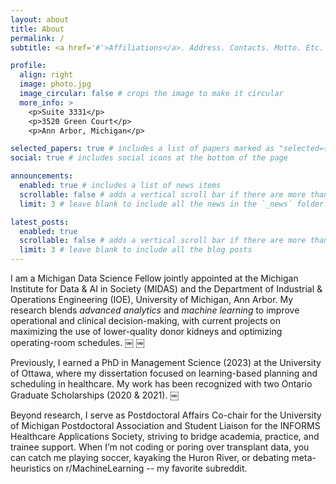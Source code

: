 ```yaml
---
layout: about
title: About
permalink: /
subtitle: <a href='#'>Affiliations</a>. Address. Contacts. Motto. Etc.

profile:
  align: right
  image: photo.jpg
  image_circular: false # crops the image to make it circular
  more_info: >
    <p>Suite 3331</p>
    <p>3520 Green Court</p>
    <p>Ann Arbor, Michigan</p>

selected_papers: true # includes a list of papers marked as "selected={true}"
social: true # includes social icons at the bottom of the page

announcements:
  enabled: true # includes a list of news items
  scrollable: false # adds a vertical scroll bar if there are more than 3 news items
  limit: 3 # leave blank to include all the news in the `_news` folder

latest_posts:
  enabled: true
  scrollable: false # adds a vertical scroll bar if there are more than 3 new posts items
  limit: 3 # leave blank to include all the blog posts
---
```


I am a Michigan Data Science Fellow jointly appointed at the Michigan Institute for Data & AI in Society (MIDAS) and the Department of Industrial & Operations Engineering (IOE), University of Michigan, Ann Arbor. My research blends *advanced analytics* and *machine learning* to improve operational and clinical decision-making, with current projects on maximizing the use of lower-quality donor kidneys and optimizing operating-room schedules.  ￼ ￼

Previously, I earned a PhD in Management Science (2023) at the University of Ottawa, where my dissertation focused on learning-based planning and scheduling in healthcare. My work has been recognized with two Ontario Graduate Scholarships (2020 & 2021).  ￼

Beyond research, I serve as Postdoctoral Affairs Co-chair for the University of Michigan Postdoctoral Association and Student Liaison for the INFORMS Healthcare Applications Society, striving to bridge academia, practice, and trainee support. When I’m not coding or poring over transplant data, you can catch me playing soccer, kayaking the Huron River, or debating meta-heuristics on r/MachineLearning -- my favorite subreddit.
